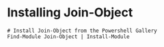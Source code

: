 # Installing Join-Object

    # Install Join-Object from the Powershell Gallery
    Find-Module Join-Object | Install-Module
